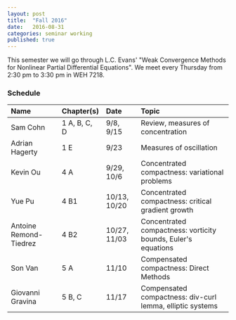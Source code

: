 ```yaml
---
layout: post
title:  "Fall 2016"
date:   2016-08-31
categories: seminar working
published: true
---
```


This semester we will go through L.C. Evans' "Weak Convergence Methods for Nonlinear Partial Differential Equations". We meet every Thursday from 2:30 pm to 3:30 pm in WEH 7218.

### Schedule

| Name                   | Chapter(s)     | Date                  | Topic                                                         |
|:-----------------------|:-------------  |:----------------------|:--------------------------------------------------------------|
| Sam Cohn               | 1 A, B, C, D   | 9/8, 9/15             | Review, measures of concentration                             |
| Adrian Hagerty         | 1 E            | 9/23                  | Measures of oscillation                                       |
| Kevin Ou               | 4 A            | 9/29, 10/6            | Concentrated compactness: variational problems                |
| Yue Pu                 | 4 B1           | 10/13, 10/20          | Concentrated compactness: critical gradient growth            |
| Antoine Remond-Tiedrez | 4 B2           |  10/27, 11/03         | Concentrated compactness: vorticity bounds, Euler's equations |
| Son Van                | 5 A            |  11/10                 | Compensated compactness: Direct Methods                       |
| Giovanni Gravina       | 5 B, C         |  11/17                 | Compensated compactness: div-curl lemma, elliptic systems     |
